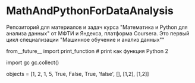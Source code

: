 # MathAndPythonForDataAnalysis
Репозиторий для материалов и задач курса "Математика и Python для анализа данных" от МФТИ и Яндекса, платформа Coursera. Это первый цикл специализации "Машинное обучение и анализ данных""

from__future__ import print_function # print как функция Python 2

import gc
gc.collect()


objects = [1, 2, 1, 5, True, False, True, 'false', [], [1,2], [1,2]]
